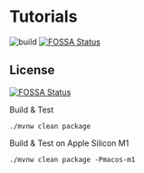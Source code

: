 # Tutorials

![build](https://github.com/coolbeevip/tutorials/workflows/tutorials-ci/badge.svg) [![FOSSA Status](https://app.fossa.com/api/projects/git%2Bgithub.com%2Fcoolbeevip%2Ftutorials.svg?type=shield)](https://app.fossa.com/projects/git%2Bgithub.com%2Fcoolbeevip%2Ftutorials?ref=badge_shield)

## License
[![FOSSA Status](https://app.fossa.com/api/projects/git%2Bgithub.com%2Fcoolbeevip%2Ftutorials.svg?type=large)](https://app.fossa.com/projects/git%2Bgithub.com%2Fcoolbeevip%2Ftutorials?ref=badge_large)

Build & Test

```shell
./mvnw clean package
```

Build & Test on Apple Silicon M1

```shell
./mvnw clean package -Pmacos-m1
```